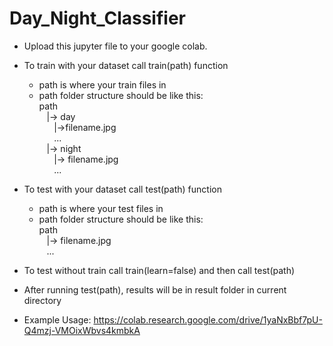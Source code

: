 # Day_Night_Classifier
- Upload this jupyter file to your google colab.
- To train with your dataset call train(path) function
  - path is where your train files in
  - path folder structure should be like this:\
    path \
&nbsp;&nbsp;&nbsp;|-> day \
&nbsp;&nbsp;&nbsp;&nbsp;&nbsp;&nbsp;|->filename.jpg \
&nbsp;&nbsp;&nbsp;&nbsp;&nbsp;&nbsp;... \
&nbsp;&nbsp;&nbsp;|-> night \
&nbsp;&nbsp;&nbsp;&nbsp;&nbsp;&nbsp;|-> filename.jpg \
&nbsp;&nbsp;&nbsp;&nbsp;&nbsp;&nbsp;...
- To test with your dataset call test(path) function
  - path is where your test files in
  - path folder structure should be like this:\
    path \
&nbsp;&nbsp;&nbsp;|-> filename.jpg \
&nbsp;&nbsp;&nbsp;...
- To test without train call train(learn=false) and then call test(path)
- After running test(path), results will be in result folder in current directory

- Example Usage: https://colab.research.google.com/drive/1yaNxBbf7pU-Q4mzj-VMOixWbvs4kmbkA
